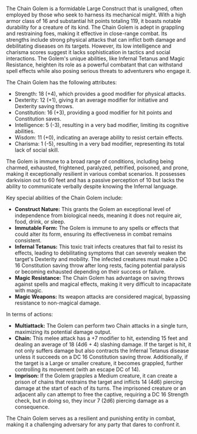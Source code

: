 The Chain Golem is a formidable Large Construct that is unaligned, often employed by those who seek to harness its mechanical might. With a high armor class of 16 and substantial hit points totaling 119, it boasts notable durability for a creature of its kind. The Chain Golem is adept in grappling and restraining foes, making it effective in close-range combat. Its strengths include strong physical attacks that can inflict both damage and debilitating diseases on its targets. However, its low intelligence and charisma scores suggest it lacks sophistication in tactics and social interactions. The Golem's unique abilities, like Infernal Tetanus and Magic Resistance, heighten its role as a powerful combatant that can withstand spell effects while also posing serious threats to adventurers who engage it.

The Chain Golem has the following attributes:
- Strength: 18 (+4), which provides a good modifier for physical attacks.
- Dexterity: 12 (+1), giving it an average modifier for initiative and Dexterity saving throws.
- Constitution: 16 (+3), providing a good modifier for hit points and Constitution saves.
- Intelligence: 5 (-3), resulting in a very bad modifier, limiting its cognitive abilities.
- Wisdom: 11 (+0), indicating an average ability to resist certain effects.
- Charisma: 1 (-5), resulting in a very bad modifier, representing its total lack of social skill.

The Golem is immune to a broad range of conditions, including being charmed, exhausted, frightened, paralyzed, petrified, poisoned, and prone, making it exceptionally resilient in various combat scenarios. It possesses darkvision out to 60 feet and has a passive perception of 10 but lacks the ability to communicate verbally despite knowing the Infernal language.

Key special abilities of the Chain Golem include:
- **Construct Nature:** This grants the Golem an exceptional level of independence from biological needs, meaning it does not require air, food, drink, or sleep.
- **Immutable Form:** The Golem is immune to any spells or effects that could alter its form, ensuring its effectiveness in combat remains consistent.
- **Infernal Tetanus:** This toxic trait infects creatures that fail to resist its effects, leading to debilitating symptoms that can severely weaken the target's Dexterity and mobility. The infected creatures must make a DC 16 Constitution saving throw after long rests, facing potential paralysis or becoming exhausted depending on their success or failure.
- **Magic Resistance:** The Chain Golem has advantage on saving throws against spells and magical effects, making it very difficult to incapacitate with magic.
- **Magic Weapons:** Its weapon attacks are considered magical, bypassing resistance to non-magical damage.

In terms of actions:
- **Multiattack:** The Golem can perform two Chain attacks in a single turn, maximizing its potential damage output.
- **Chain:** This melee attack has a +7 modifier to hit, extending 15 feet and dealing an average of 18 (4d6 + 4) slashing damage. If the target is hit, it not only suffers damage but also contracts the Infernal Tetanus disease unless it succeeds on a DC 16 Constitution saving throw. Additionally, if the target is a Large or smaller creature, it becomes grappled, further controlling its movement (with an escape DC of 14).
- **Imprison:** If the Golem grapples a Medium creature, it can create a prison of chains that restrains the target and inflicts 14 (4d6) piercing damage at the start of each of its turns. The imprisoned creature or an adjacent ally can attempt to free the captive, requiring a DC 16 Strength check, but in doing so, they incur 7 (2d6) piercing damage as a consequence.

The Chain Golem serves as a resilient and punishing entity in combat, making it a challenging adversary for any party that dares to confront it.